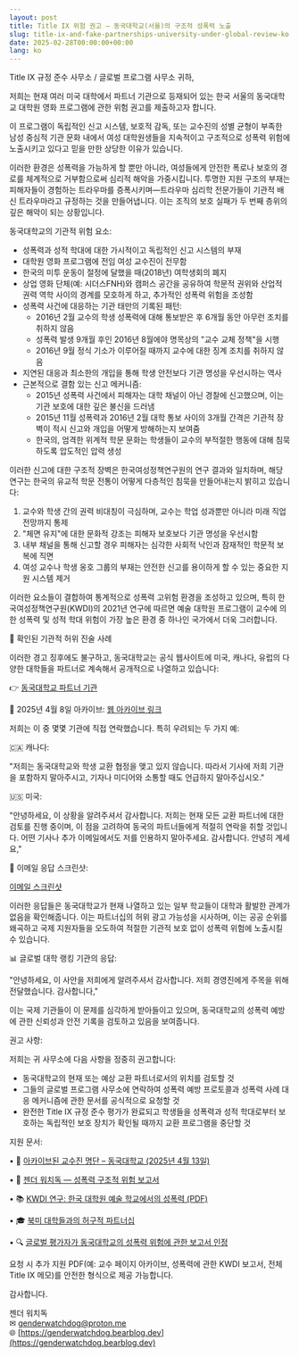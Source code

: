 ```yaml
---
layout: post
title: Title IX 위험 권고 — 동국대학교(서울)의 구조적 성폭력 노출
slug: title-ix-and-fake-partnerships-university-under-global-review-ko
date: 2025-02-28T00:00:00+00:00
lang: ko
---
```


Title IX 규정 준수 사무소 / 글로벌 프로그램 사무소 귀하,

저희는 현재 여러 미국 대학에서 파트너 기관으로 등재되어 있는 한국 서울의 동국대학교 대학원 영화 프로그램에 관한 위험 권고를 제출하고자 합니다.

이 프로그램이 독립적인 신고 시스템, 보호적 감독, 또는 교수진의 성별 균형이 부족한 남성 중심적 기관 문화 내에서 여성 대학원생들을 지속적이고 구조적으로 성폭력 위험에 노출시키고 있다고 믿을 만한 상당한 이유가 있습니다.

이러한 환경은 성폭력을 가능하게 할 뿐만 아니라, 여성들에게 안전한 폭로나 보호의 경로를 체계적으로 거부함으로써 심리적 해악을 가중시킵니다. 투명한 지원 구조의 부재는 피해자들이 경험하는 트라우마를 증폭시키며—트라우마 심리학 전문가들이 기관적 배신 트라우마라고 규정하는 것을 만들어냅니다. 이는 조직의 보호 실패가 두 번째 층위의 깊은 해악이 되는 상황입니다.

동국대학교의 기관적 위험 요소:

  * 성폭력과 성적 학대에 대한 가시적이고 독립적인 신고 시스템의 부재
  * 대학원 영화 프로그램에 전임 여성 교수진이 전무함
  * 한국의 미투 운동이 절정에 달했을 때(2018년) 여학생회의 폐지
  * 상업 영화 단체(예: 시더스FNH)와 캠퍼스 공간을 공유하여 학문적 권위와 산업적 권력 역학 사이의 경계를 모호하게 하고, 추가적인 성폭력 위험을 조성함
  * 성폭력 사건에 대응하는 기관 태만의 기록된 패턴:
    * 2016년 2월 교수의 학생 성폭력에 대해 통보받은 후 6개월 동안 아무런 조치를 취하지 않음
    * 성폭력 발생 9개월 후인 2016년 8월에야 명목상의 "교수 교체 정책"을 시행
    * 2016년 9월 정식 기소가 이루어질 때까지 교수에 대한 징계 조치를 취하지 않음
  * 지연된 대응과 최소한의 개입을 통해 학생 안전보다 기관 명성을 우선시하는 역사
  * 근본적으로 결함 있는 신고 메커니즘:
    * 2015년 성폭력 사건에서 피해자는 대학 채널이 아닌 경찰에 신고했으며, 이는 기관 보호에 대한 깊은 불신을 드러냄
    * 2015년 11월 성폭력과 2016년 2월 대학 통보 사이의 3개월 간격은 기관적 장벽이 적시 신고와 개입을 어떻게 방해하는지 보여줌
    * 한국의, 엄격한 위계적 학문 문화는 학생들이 교수의 부적절한 행동에 대해 침묵하도록 압도적인 압력 생성

이러한 신고에 대한 구조적 장벽은 한국여성정책연구원의 연구 결과와 일치하며, 해당 연구는 한국의 유교적 학문 전통이 어떻게 다층적인 침묵을 만들어내는지 밝히고 있습니다:
1. 교수와 학생 간의 권력 비대칭이 극심하며, 교수는 학업 성과뿐만 아니라 미래 직업 전망까지 통제
2. "체면 유지"에 대한 문화적 강조는 피해자 보호보다 기관 명성을 우선시함
3. 내부 채널을 통해 신고할 경우 피해자는 심각한 사회적 낙인과 잠재적인 학문적 보복에 직면
4. 여성 교수나 학생 옹호 그룹의 부재는 안전한 신고를 용이하게 할 수 있는 중요한 지원 시스템 제거

이러한 요소들이 결합하여 통계적으로 성폭력 고위험 환경을 조성하고 있으며, 특히 한국여성정책연구원(KWDI)의 2021년 연구에 따르면 예술 대학원 프로그램이 교수에 의한 성폭력 및 성적 학대 위험이 가장 높은 환경 중 하나인 국가에서 더욱 그러합니다.

🧾 확인된 기관적 허위 진술 사례

이러한 경고 징후에도 불구하고, 동국대학교는 공식 웹사이트에 미국, 캐나다, 유럽의 다양한 대학들을 파트너로 계속해서 공개적으로 나열하고 있습니다:

👉 [동국대학교 파트너 기관](https://www.dongguk.edu/eng/page/554)

📎 2025년 4월 8일 아카이브: [웹 아카이브 링크](https://web.archive.org/web/20250317141009mp_/https://www.dongguk.edu/eng/page/554)

저희는 이 중 몇몇 기관에 직접 연락했습니다. 특히 우려되는 두 가지 예:

🇨🇦 캐나다:

"저희는 동국대학교와 학생 교환 협정을 맺고 있지 않습니다. 따라서 기사에 저희 기관을 포함하지 말아주시고, 기자나 미디어와 소통할 때도 언급하지 말아주십시오."

🇺🇸 미국:

"안녕하세요, 이 상황을 알려주셔서 감사합니다. 저희는 현재 모든 교환 파트너에 대한 검토를 진행 중이며, 이 점을 고려하여 동국의 파트너들에게 적절히 연락을 취할 것입니다. 어떤 기사나 추가 이메일에서도 저를 인용하지 말아주세요. 감사합니다. 안녕히 계세요,"

📸 이메일 응답 스크린샷:

[이메일 스크린샷](https://drive.proton.me/urls/95J0T3K37R#RBCO657BAC6a)

이러한 응답들은 동국대학교가 현재 나열하고 있는 일부 학교들이 대학과 활발한 관계가 없음을 확인해줍니다. 이는 파트너십의 허위 광고 가능성을 시사하며, 이는 공공 순위를 왜곡하고 국제 지원자들을 오도하여 적절한 기관적 보호 없이 성폭력 위험에 노출시킬 수 있습니다.

📊 글로벌 대학 랭킹 기관의 응답:

"안녕하세요, 이 사안을 저희에게 알려주셔서 감사합니다. 저희 경영진에게 주목을 위해 전달했습니다. 감사합니다,"

이는 국제 기관들이 이 문제를 심각하게 받아들이고 있으며, 동국대학교의 성폭력 예방에 관한 신뢰성과 안전 기록을 검토하고 있음을 보여줍니다.

권고 사항:

저희는 귀 사무소에 다음 사항을 정중히 권고합니다:

  * 동국대학교의 현재 또는 예상 교환 파트너로서의 위치를 검토할 것
  * 그들의 글로벌 프로그램 사무소에 연락하여 성폭력 예방 프로토콜과 성폭력 사례 대응 메커니즘에 관한 문서를 공식적으로 요청할 것
  * 완전한 Title IX 규정 준수 평가가 완료되고 학생들을 성폭력과 성적 학대로부터 보호하는 독립적인 보호 장치가 확인될 때까지 교환 프로그램을 중단할 것



지원 문서:

• 📄 [아카이브된 교수진 명단 – 동국대학교 (2025년 4월 13일)](https://web.archive.org/web/20250413005624/https://www.dongguk.edu/eng/dandae/122#)

• 🧾 [젠더 워치독 — 성폭력 구조적 위험 보고서](https://genderwatchdog.bearblog.dev/inside-dongguk-a-decade-of-gender-inequality-and-institutional-failure-20162025/)

• 📚 [KWDI 연구: 한국 대학원 예술 학교에서의 성폭력 (PDF)](https://drive.proton.me/urls/BAPF2DA400#4RGLR08iLFAJ)

• 🎓 [북미 대학들과의 허구적 파트너십](https://genderwatchdog.bearblog.dev/title-ix-and-fake-partnerships-dongguk-university-under-global-review/)

• 🔍 [글로벌 평가자가 동국대학교의 성폭력 위험에 관한 보고서 인정](https://genderwatchdog.bearblog.dev/title-ix-and-fake-partnerships-dongguk-university-under-global-review/)

요청 시 추가 지원 PDF(예: 교수 페이지 아카이브, 성폭력에 관한 KWDI 보고서, 전체 Title IX 메모)를 안전한 형식으로 제공 가능합니다.

감사합니다.

젠더 워치독  
✉ [genderwatchdog@proton.me](mailto:genderwatchdog@proton.me)  
🌐 [https://genderwatchdog.bearblog.dev](https://genderwatchdog.bearblog.dev) 